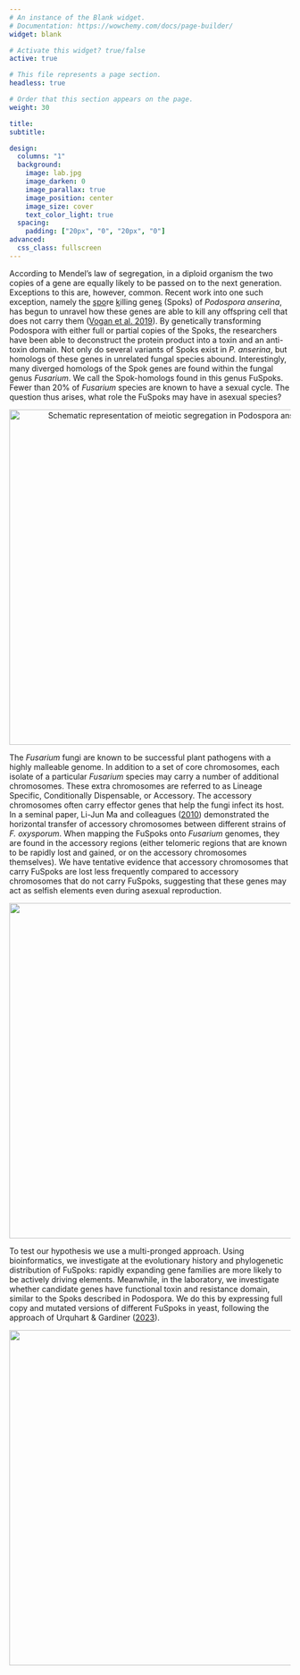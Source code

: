 ```yaml
---
# An instance of the Blank widget.
# Documentation: https://wowchemy.com/docs/page-builder/
widget: blank

# Activate this widget? true/false
active: true

# This file represents a page section.
headless: true

# Order that this section appears on the page.
weight: 30

title:
subtitle:

design:
  columns: "1"
  background:
    image: lab.jpg
    image_darken: 0
    image_parallax: true
    image_position: center
    image_size: cover
    text_color_light: true
  spacing:
    padding: ["20px", "0", "20px", "0"]
advanced:
  css_class: fullscreen
---
```


According to Mendel’s law of segregation, in a diploid organism the two copies of a gene are equally likely to be passed on to the next generation. Exceptions to this are, however, common. Recent work into one such exception, namely the <u>spo</u>re <u>k</u>illing gene<u>s</u> (Spoks) of _Podospora anserina_, has begun to unravel how these genes are able to kill any offspring cell that does not carry them ([Vogan et al. 2019](publication/vogan-2019-combinations/)). By genetically transforming Podospora with either full or partial copies of the Spoks, the researchers have been able to deconstruct the protein product into a toxin and an anti-toxin domain. Not only do several variants of Spoks exist in _P. anserina_, but homologs of these genes in unrelated fungal species abound. Interestingly, many diverged homologs of the Spok genes are found within the fungal genus _Fusarium_. We call the Spok-homologs found in this genus FuSpoks. Fewer than 20% of _Fusarium_ species are known to have a sexual cycle. The question thus arises, what role the FuSpoks may have in asexual species?

<p align="center">
<img src="/podo-meiosis.jpg" width="600" align="center" alt="Schematic representation of meiotic segregation in Podospora anserina." />
</p>

The _Fusarium_ fungi are known to be successful plant pathogens with a highly malleable genome. In addition to a set of core chromosomes, each isolate of a particular _Fusarium_ species may carry a number of additional chromosomes. These extra chromosomes are referred to as Lineage Specific, Conditionally Dispensable, or Accessory. The accessory chromosomes often carry effector genes that help the fungi infect its host. In a seminal paper, Li-Jun Ma and colleagues ([2010](https://doi.org/10.1038/nature08850)) demonstrated the horizontal transfer of accessory chromosomes between different strains of _F. oxysporum_. When mapping the FuSpoks onto _Fusarium_ genomes, they are found in the accessory regions (either telomeric regions that are known to be rapidly lost and gained, or on the accessory chromosomes themselves). We have tentative evidence that accessory chromosomes that carry FuSpoks are lost less frequently compared to accessory chromosomes that do not carry FuSpoks, suggesting that these genes may act as selfish elements even during asexual reproduction.

<p align="center">
<img src="/combined_spoks.png" width="600" align="middle" />
</p>

To test our hypothesis we use a multi-pronged approach. Using bioinformatics, we investigate at the evolutionary history and phylogenetic distribution of FuSpoks: rapidly expanding gene families are more likely to be actively driving elements. Meanwhile, in the laboratory, we investigate whether candidate genes have functional toxin and resistance domain, similar to the Spoks described in Podospora. We do this by expressing full copy and mutated versions of different FuSpoks in yeast, following the approach of Urquhart & Gardiner ([2023](https://doi.org/10.1128/mbio.03173-22)).

<p align="center">
<img src="/mbio.03173-22-f001.gif" width="600" align="middle" />
</p>